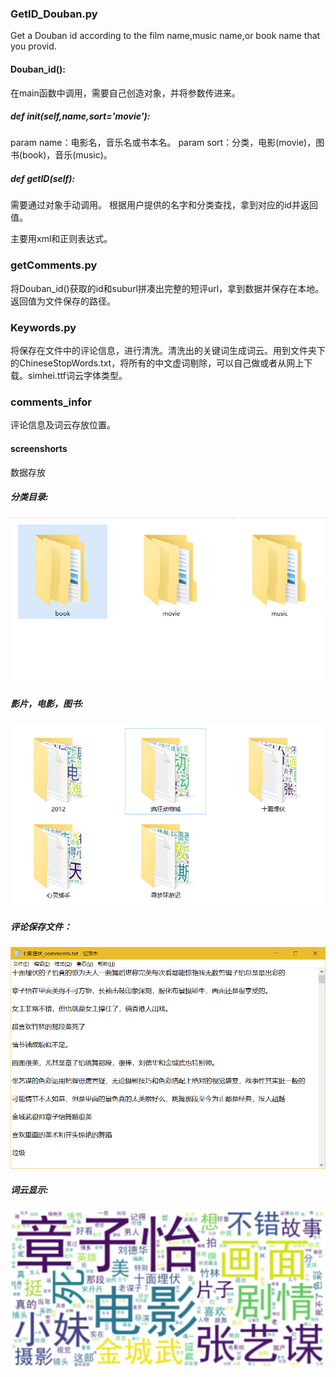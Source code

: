 ### GetID_Douban.py
Get a Douban id according to the film name,music name,or book name that you provid.

#### Douban_id():
在main函数中调用，需要自己创造对象，并将参数传进来。
##### def __init__(self,name,sort='movie'):
param name：电影名，音乐名或书本名。
param sort：分类，电影(movie)，图书(book)，音乐(music)。

##### def getID(self):
需要通过对象手动调用。
根据用户提供的名字和分类查找，拿到对应的id并返回值。

主要用xml和正则表达式。

### getComments.py
将Douban_id()获取的id和suburl拼凑出完整的短评url，拿到数据并保存在本地。返回值为文件保存的路径。



### Keywords.py
将保存在文件中的评论信息，进行清洗。清洗出的关键词生成词云。用到文件夹下的ChineseStopWords.txt，将所有的中文虚词剔除，可以自己做或者从网上下载。simhei.ttf词云字体类型。



### comments_infor
评论信息及词云存放位置。
#### screenshorts
数据存放
##### 分类目录:
![image](screenshorts/2.png)
##### 影片，电影，图书:
![image](screenshorts/3.png)
##### 评论保存文件：
![image](screenshorts/txt.png)
##### 词云显示:
![image](screenshorts/wc.png)




